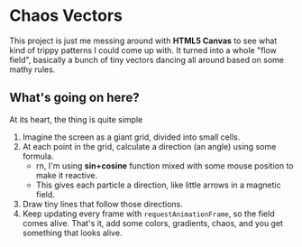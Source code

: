 # Chaos Vectors
This project is just me messing around with **HTML5 Canvas** to see what kind of trippy patterns I could come up with.
It turned into a whole "flow field", basically a bunch of tiny vectors dancing all around based on some mathy rules.

## What's going on here?
At its heart, the thing is quite simple
1. Imagine the screen as a giant grid, divided into small cells.
2. At each point in the grid, calculate a direction (an angle) using some formula.
   - rn, I'm using **sin+cosine** function mixed with some mouse position to make it reactive.
   - This gives each particle a direction, like little arrows in a magnetic field.
3. Draw tiny lines that follow those directions.
4. Keep updating every frame with `requestAnimationFrame`, so the field comes alive.
That's it, add some colors, gradients, chaos, and you get something that looks alive. 
